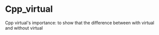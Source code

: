 Cpp_virtual
===========

Cpp virtual's importance: to show that the difference between with virtual and without virtual
